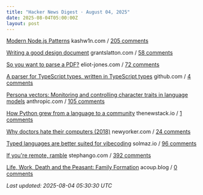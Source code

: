 ```yaml
---
title: "Hacker News Digest · August 04, 2025"
date: 2025-08-04T05:00:00Z
layout: post
---
```


[Modern Node.js Patterns](https://kashw1n.com/blog/nodejs-2025/)  kashw1n.com / [205 comments](https://news.ycombinator.com/item?id=44778936)

[Writing a good design document](https://grantslatton.com/how-to-design-document)  grantslatton.com / [58 comments](https://news.ycombinator.com/item?id=44779428)

[So you want to parse a PDF?](https://eliot-jones.com/2025/8/pdf-parsing-xref)  eliot-jones.com / [72 comments](https://news.ycombinator.com/item?id=44780353)

[A parser for TypeScript types, written in TypeScript types](https://github.com/easrng/tsints)  github.com / [4 comments](https://news.ycombinator.com/item?id=44781523)

[Persona vectors: Monitoring and controlling character traits in language models](https://www.anthropic.com/research/persona-vectors)  anthropic.com / [105 comments](https://news.ycombinator.com/item?id=44777760)

[How Python grew from a language to a community](https://thenewstack.io/how-python-grew-from-a-language-to-a-community/)  thenewstack.io / [1 comments](https://news.ycombinator.com/item?id=44777766)

[Why doctors hate their computers (2018)](https://www.newyorker.com/magazine/2018/11/12/why-doctors-hate-their-computers)  newyorker.com / [24 comments](https://news.ycombinator.com/item?id=44781116)

[Typed languages are better suited for vibecoding](https://solmaz.io/typed-languages-are-better-suited-for-vibecoding)  solmaz.io / [96 comments](https://news.ycombinator.com/item?id=44780878)

[If you're remote, ramble](https://stephango.com/ramblings)  stephango.com / [392 comments](https://news.ycombinator.com/item?id=44775563)

[Life, Work, Death and the Peasant: Family Formation](https://acoup.blog/2025/08/01/collections-life-work-death-and-the-peasant-part-iiia-family-formation/)  acoup.blog / [0 comments](https://news.ycombinator.com/item?id=44765562)


_Last updated: 2025-08-04 05:30:30 UTC_

